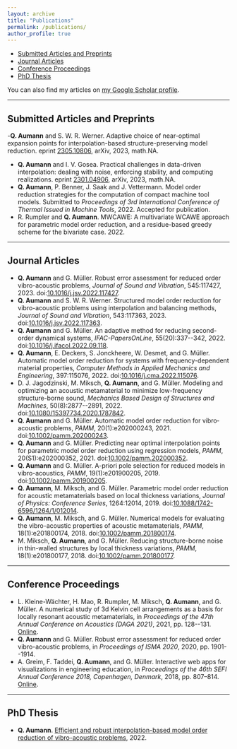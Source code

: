 ```yaml
---
layout: archive
title: "Publications"
permalink: /publications/
author_profile: true
---
```


- [Submitted Articles and Preprints](#submitted-articles-and-preprints)
- [Journal Articles](#journal-articles)
- [Conference Proceedings](#conference-proceedings)
- [PhD Thesis](#phd-thesis)

You can also find my articles on <a target="_blank" href="https://scholar.google.com/citations?user=q_vmX1UAAAAJ">my Google Scholar profile</a>.

---

## Submitted Articles and Preprints

-**Q. Aumann** and S. W. R. Werner. Adaptive choice of near-optimal expansion points for interpolation-based structure-preserving model reduction. eprint <a target="_blank" href="https://arxiv.org/abs/2305.10806">2305.10806</a>, arXiv, 2023, math.NA.
- **Q. Aumann** and I. V. Gosea. Practical challenges in data-driven interpolation: dealing with noise, enforcing stability, and computing realizations. eprint <a target="_blank" href="https://arxiv.org/abs/2301.04906">2301.04906</a>, arXiv, 2023, math.NA.
- **Q. Aumann**, P. Benner, J. Saak and J. Vettermann. Model order reduction strategies for the computation of compact machine tool models. Submitted to _Proceedings of 3rd International Conference of Thermal Issued in Machine Tools_, 2022. Accepted for publication.
- R. Rumpler and **Q. Aumann**. MWCAWE: A multivariate WCAWE approach for parametric model order reduction, and a residue-based greedy scheme for the bivariate case. 2022.

---
## Journal Articles

- **Q. Aumann** and G. Müller. Robust error assessment for reduced order vibro-acoustic problems, _Journal of Sound and Vibration_, 545:117427, 2023. doi:<a target="_blank" href="https://doi.org/10.1016/j.jsv.2022.117427">10.1016/j.jsv.2022.117427</a>.
- **Q. Aumann** and S. W. R. Werner. Structured model order reduction for vibro-acoustic problems using interpolation and balancing methods, _Journal of Sound and Vibration_, 543:117363, 2023. doi:<a target="_blank" href="https://doi.org/10.1016/j.jsv.2022.117363">10.1016/j.jsv.2022.117363</a>.
- **Q. Aumann** and G. Müller. An adaptive method for reducing second-order dynamical systems, _IFAC-PapersOnLine_, 55(20):337--342, 2022. doi:<a target="_blank" href="https://doi.org/10.1016/j.ifacol.2022.09.118">10.1016/j.ifacol.2022.09.118</a>.
- **Q. Aumann**, E. Deckers, S. Jonckheere, W. Desmet, and G. Müller. Automatic model order reduction for systems with frequency-dependent material properties, _Computer Methods in Applied Mechanics and Engineering_, 397:115076, 2022. doi:<a target="_blank" href="https://doi.org/10.1016/j.cma.2022.115076">10.1016/j.cma.2022.115076</a>.
- D. J. Jagodzinski, M. Miksch, **Q. Aumann**, and G. Müller. Modeling and optimizing an acoustic metamaterial to minimize low-frequency structure-borne sound, _Mechanics Based Design of Structures and Machines_, 50(8):2877--2891, 2022. doi:<a target="_blank" href="https://doi.org/10.1080/15397734.2020.1787842">10.1080/15397734.2020.1787842</a>.
- **Q. Aumann** and G. Müller. Automatic model order reduction for vibro‐acoustic problems, _PAMM_, 20(1):e202000243, 2021. doi:<a target="_blank" href="https://doi.org/10.1002/pamm.202000243">10.1002/pamm.202000243</a>.
- **Q. Aumann** and G. Müller. Predicting near optimal interpolation points for parametric model order reduction using regression models, _PAMM_, 20(S1):e202000352, 2021. doi:<a target="_blank" href="https://doi.org/10.1002/pamm.202000352">10.1002/pamm.202000352</a>.
- **Q. Aumann** and G. Müller. A-priori pole selection for reduced models in vibro-acoustics, _PAMM_, 19(1):e201900205, 2019. doi:<a target="_blank" href="https://doi.org/10.1002/pamm.201900205">10.1002/pamm.201900205</a>.
- **Q. Aumann**, M. Miksch, and G. Müller. Parametric model order reduction for acoustic metamaterials based on local thickness variations, _Journal of Physics: Conference Series_, 1264:12014, 2019. doi:<a target="_blank" href="https://doi.org/10.1088/1742-6596/1264/1/012014">10.1088/1742-6596/1264/1/012014</a>.
- **Q. Aumann**, M. Miksch, and G. Müller. Numerical models for evaluating the vibro-acoustic properties of acoustic metamaterials, _PAMM_, 18(1):e201800174, 2018. doi:<a target="_blank" href="https://doi.org/10.1002/pamm.201800174">10.1002/pamm.201800174</a>.
- M. Miksch, **Q. Aumann**, and G. Müller. Reducing structure-borne noise in thin-walled structures by local thickness variations, _PAMM_, 18(1):e201800177, 2018. doi:<a target="_blank" href="https://doi.org/10.1002/pamm.201800177">10.1002/pamm.201800177</a>.

---
## Conference Proceedings

- L. Kleine-Wächter, H. Mao, R. Rumpler, M. Miksch, **Q. Aumann**, and G. Müller. A numerical study of 3d Kelvin cell arrangements as a basis for locally resonant acoustic metamaterials, in _Proceedings of the 47th Annual Conference on Acoustics (DAGA 2021)_, 2021, pp. 128--131. <a target="_blank" href="https://www.dega-akustik.de/publikationen/online-proceedings">Online</a>.
- **Q. Aumann** and G. Müller. Robust error assessment for reduced order vibro-acoustic problems, in _Proceedings of ISMA 2020_, 2020, pp. 1901--1914.
- A. Greim, F. Taddei, **Q. Aumann**, and G. Müller. Interactive web apps for visualizations in engineering education, in _Proceedings of the 46th SEFI Annual Conference 2018, Copenhagen, Denmark_, 2018, pp. 807–814. <a target="_blank" href="https://www.sefi.be/conference/copenhagen2018/">Online</a>.

---
## PhD Thesis

- **Q. Aumann**. <a target="_blank" href="https://mediatum.ub.tum.de/?id=1639258">Efficient and robust interpolation-based model order reduction of vibro-acoustic problems</a>, 2022.

